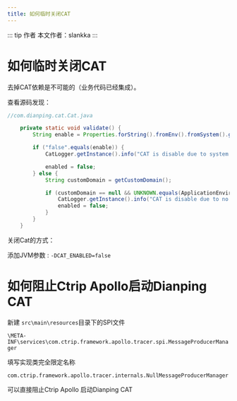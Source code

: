 ```yaml
---
title: 如何临时关闭CAT
---
```


::: tip 作者
本文作者：slankka
:::

# 如何临时关闭CAT

去掉CAT依赖是不可能的（业务代码已经集成）。

查看源码发现：
``` java
//com.dianping.cat.Cat.java

    private static void validate() {
        String enable = Properties.forString().fromEnv().fromSystem().getProperty("CAT_ENABLED", "true");

        if ("false".equals(enable)) {
            CatLogger.getInstance().info("CAT is disable due to system environment CAT_ENABLED is false.");

            enabled = false;
        } else {
            String customDomain = getCustomDomain();

            if (customDomain == null && UNKNOWN.equals(ApplicationEnvironment.loadAppName(UNKNOWN))) {
                CatLogger.getInstance().info("CAT is disable due to no app name in resource file /META-INF/app.properties");
                enabled = false;
            }
        }
    }
```

关闭Cat的方式：

添加JVM参数 : `-DCAT_ENABLED=false`

# 如何阻止Ctrip Apollo启动Dianping CAT

新建 `src\main\resources`目录下的SPI文件

`\META-INF\services\com.ctrip.framework.apollo.tracer.spi.MessageProducerManager`

填写实现类完全限定名称
```
com.ctrip.framework.apollo.tracer.internals.NullMessageProducerManager
```
可以直接阻止Ctrip Apollo 启动Dianping CAT